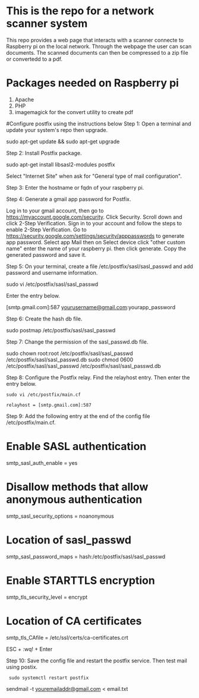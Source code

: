 # This is the repo for a  network scanner system
This repo provides a web page that interacts with a scanner connecte  to Raspberry pi on the local network.
Through the webpage the  user can scan documents.
The scanned documents can  then be compressed to a zip file or convertedd to a pdf.

# Packages needed on Raspberry pi
1. Apache
2. PHP
3. imagemagick for the convert utility to create pdf

#Configure postfix using the instructions below
Step 1: Open a terminal and update your system's repo then upgrade.

 sudo apt-get update && sudo apt-get upgrade
 
Step 2: Install Postfix package.

 sudo apt-get install libsasl2-modules postfix

Select "Internet Site" when ask for "General type of mail configuration".

Step 3: Enter the hostname or fqdn of your raspberry pi.

Step 4: Generate a gmail app password for Postfix.
       
  Log in to your gmail account, then go to https://myaccount.google.com/security.
  Click Security.
  Scroll down and click 2-Step Verification. Sign in to your account and follow the steps to enable 2-Step Verification.
  Go to https://security.google.com/settings/security/apppasswords to generate app password.
  Select app Mail then on Select device click "other custom name" enter the name of your raspberry pi.
  then click generate.
  Copy the generated password and save it.
 
Step 5: On your terminal, create a file /etc/postfix/sasl/sasl_passwd and add password and username information.

   sudo vi /etc/postfix/sasl/sasl_passwd

   Enter the entry below.
   
   [smtp.gmail.com]:587 yourusername@gmail.com:yourapp_password

Step 6: Create the hash db file.

   sudo postmap /etc/postfix/sasl/sasl_passwd

Step 7: Change the permission of the sasl_passwd.db file.

  sudo chown root:root /etc/postfix/sasl/sasl_passwd /etc/postfix/sasl/sasl_passwd.db
  sudo chmod 0600 /etc/postfix/sasl/sasl_passwd /etc/postfix/sasl/sasl_passwd.db

Step 8: Configure the Postfix relay. Find the relayhost entry.
        Then enter the entry below.

    sudo vi /etc/postfix/main.cf

    relayhost = [smtp.gmail.com]:587

Step 9: Add the following entry at the end of the config file /etc/postfix/main.cf.

# Enable SASL authentication
smtp_sasl_auth_enable = yes
# Disallow methods that allow anonymous authentication
smtp_sasl_security_options = noanonymous
# Location of sasl_passwd
smtp_sasl_password_maps = hash:/etc/postfix/sasl/sasl_passwd
# Enable STARTTLS encryption
smtp_tls_security_level = encrypt
# Location of CA certificates
smtp_tls_CAfile = /etc/ssl/certs/ca-certificates.crt

ESC + :wq! + Enter

Step 10: Save the config file and restart the postfix service.
         Then test mail using postix.

     sudo systemctl restart postfix

sendmail -t youremailaddr@gmail.com < email.txt